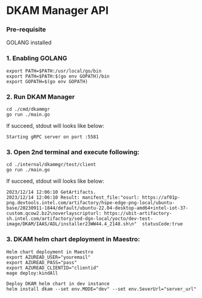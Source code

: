 # DKAM Manager API

### Pre-requisite
GOLANG installed 

### 1. Enabling GOLANG
```
export PATH=$PATH:/usr/local/go/bin
export PATH=$PATH:$(go env GOPATH)/bin
export GOPATH=$(go env GOPATH)
```
### 2. Run DKAM Manager
```
cd ./cmd/dkammgr
go run ./main.go
```
If succeed, stdout will looks like below:
```
Starting gRPC server on port :5581
```
### 3. Open 2nd terminal and execute following:
```
cd ./internal/dkammgr/test/client
go run ./main.go
```
If succeed, stdout will looks like below:
```
2023/12/14 12:06:10 GetArtifacts.
2023/12/14 12:06:10 Result: manifest_file:"osurl: https://af01p-png.devtools.intel.com/artifactory/hspe-edge-png-local/ubuntu-base/20230911-1844/default/ubuntu-22.04-desktop-amd64+intel-iot-37-custom.qcow2.bz2\noverlayscripturl: https://ubit-artifactory-sh.intel.com/artifactory/sed-dgn-local/yocto/dev-test-image/DKAM/IAAS/ADL/installer23WW44.4_2148.sh\n"  statusCode:true

```
### 3. DKAM helm chart deployment in Maestro:
```
Helm chart deployment in Maestro
export AZUREAD_USER="youremail"
export AZUREAD_PASS="pass"
export AZUREAD_CLIENTID="clientid"
mage deploy:kindAll

Deploy DKAM helm chart in dev instance
helm install dkam --set env.MODE="dev" --set env.SeverUrl="server_url"
 

